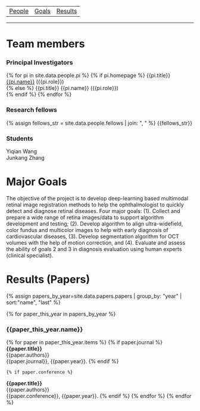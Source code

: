 <!-- ---
title: Multimodal Retina Image Alignment and Applications
--- -->

<!-- # Multimodal Retina Image Alignment and Applications -->

<table>
   <tr>
     <td><a href=".#people">People</a></td>
     <td><a href=".#goals">Goals</a></td>
     <td><a href=".#results">Results</a></td>
   </tr>
 </table>
 <hr>

# Team members <a name="people"></a>
### Principal Investigators
{% for pi in site.data.people.pi %}
  {% if pi.homepage %}
{{pi.title}} [{{pi.name}}]({{pi.homepage}}) ({{pi.role}}) <br>
  {% else %}
{{pi.title}} {{pi.name}} ({{pi.role}}) <br>
  {% endif %}
{% endfor %}

### Research fellows
{% assign fellows_str = site.data.people.fellows | join: ", " %}
{{fellows_str}} <br>
<!-- {% assign fellows_str = '' %}
{% for pi in site.data.people.fellows %}
  fellow
{% endfor %} -->

### Students
Yiqian Wang <br>
Junkang Zhang <br>

# Major Goals <a name="goals"></a>
The objective of the project is to develop deep-learning based multimodal retinal image registration methods to help the ophthalmologist to quickly detect and diagnose retinal diseases.  Four major goals: (1). Collect and prepare a wide range of retina images/data to support algorithm development and testing; (2). Develop algorithm to align ultra-widefield, color fundus and multicolor images to help with early diagnosis of cardiovascular diseases, (3).  Develop segmentation algorithm for OCT volumes with the help of motion correction, and (4).  Evaluate and assess the ability of goals 2 and 3 in diagnosis evaluation using human experts (clinical specialist). <br>

# Results (Papers) <a name="results"></a>
{% assign papers_by_year=site.data.papers.papers | group_by: "year" | sort:"name", "last" %}
<!-- {% assign papers=site.data.papers.papers | sort:"year", "last" | group_by: "year" %} -->
{% for paper_this_year in papers_by_year %}
### {{paper_this_year.name}}
  {% for paper in paper_this_year.items %}
    {% if paper.journal %}
**{{paper.title}}** <br>
{{paper.authors}} <br>
{{paper.journal}}, {{paper.year}}.
    {% endif %}

    {% if paper.conference %}
**{{paper.title}}** <br>
{{paper.authors}} <br>
{{paper.conference}}, {{paper.year}}.
    {% endif %}
  {% endfor %}
{% endfor %}
